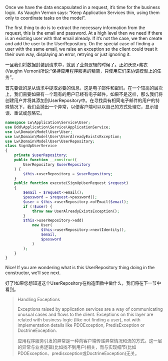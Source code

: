 Once we have the data encapsulated in a request, it’s time for the business logic. As Vaughn Vernon says: “Keep Application Services thin, using them only to coordinate tasks on the model”.

The first thing to do is to extract the necessary information from the request, this is the email and password. At a high level then we need if there is an existing user with that email already. If it’s not the case, we then create and add the user to the UserRepository. On the special case of finding a user with the same email, we raise an exception so the client could treat it their own way, displaying an error, retrying or just ignoring it.

一旦我们将数据封装到请求中，就到了业务逻辑的时候了。正如沃恩•弗农\(Vaughn Vernon\)所说:“保持应用程序服务的精简，只使用它们来协调模型上的任务”。



首先要做的是从请求中提取必要的信息，这是电子邮件和密码。在一个较高的层次上，我们需要如果有一个现有的用户已经有电子邮件。如果不是这样，那么我们将创建用户并将其添加到UserRepository中。在寻找具有相同电子邮件的用户的特殊情况下，我们会抛出一个异常，以便客户端可以以自己的方式处理它，显示错误、重试或忽略它。

```php
namespace Lw\Application\Service\User;
use Ddd\Application\Service\ApplicationService;
use Lw\Domain\Model\User\User;
use Lw\Domain\Model\User\UserAlreadyExistsException;
use Lw\Domain\Model\User\UserRepository;
class SignUpUserService
{
    private $userRepository;
    public function __construct(
        UserRepository $userRepository
    ) {
        $this->userRepository = $userRepository;
    }
    public function execute(SignUpUserRequest $request)
    {
        $email = $request->email();
        $password = $request->password();
        $user = $this->userRepository->ofEmail($email);
        if (!$user) {
            throw new UserAlreadyExistsException();
        }
        $this->userRepository->add(
            new User(
                $this->userRepository->nextIdentity(),
                $email,
                $password
            )
        );
    }
}
```

Nice! If you are wondering what is this UserRepository thing doing in the constructor, we’ll see next.

好了!如果您想知道这个UserRepository在构造函数中做什么，我们将在下一节中看到。

> Handling Exceptions
>
> Exceptions raised by application services are a way of communicating unusual cases and flows to the client. Exceptions on this layer are related with business logic \(like not finding a user\), not with implementation details like PDOException, PredisException or DoctrineException.
>
> 应用程序服务引发的异常是一种向客户端传递异常情况和流的方式。这一层的异常与业务逻辑\(比如找不到用户\)相关，而与实现细节\(比如PDOException、predisxception或DoctrineException\)无关。



